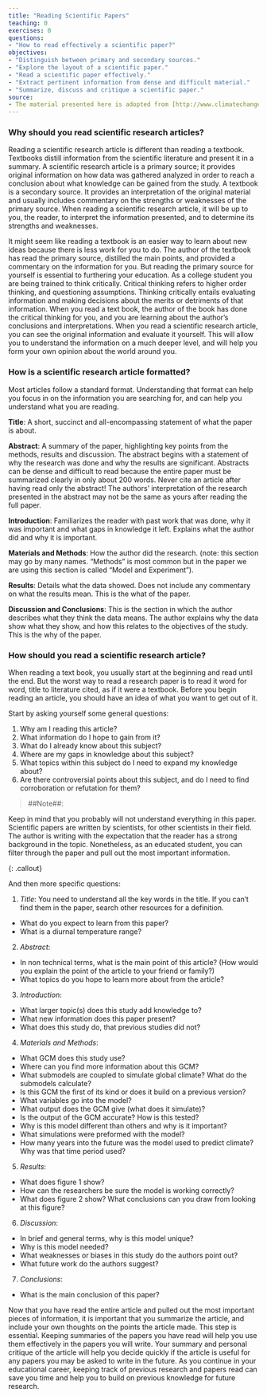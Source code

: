 ```yaml
---
title: "Reading Scientific Papers"
teaching: 0
exercises: 0
questions:
- "How to read effectively a scientific paper?"
objectives:
- "Distinguish between primary and secondary sources."
- "Explore the layout of a scientific paper."
- "Read a scientific paper effectively."
- "Extract pertinent information from dense and difficult material."
- "Summarize, discuss and critique a scientific paper."
source:
- The material presented here is adopted from [http://www.climatechangecourse.org/Assign/Exer2.htm](http://www.climatechangecourse.org/Assign/Exer2.htm)
---
```


### Why should you read scientific research articles?
Reading a scientific research article is different than reading a textbook. Textbooks distill information from the scientific literature and present it in a summary. A scientific research article is a primary source; it provides original information on how data was gathered analyzed in order to reach a conclusion about what knowledge can be gained from the study. A textbook is a secondary source. It provides an interpretation of the original material and usually includes commentary on the strengths or weaknesses of the primary source. When reading a scientific research article, it will be up to you, the reader, to interpret the information presented, and to determine its strengths and weaknesses.

It might seem like reading a textbook is an easier way to learn about new ideas because there is less work for you to do. The author of the textbook has read the primary source, distilled the main points, and provided a commentary on the information for you. But reading the primary source for yourself is essential to furthering your education. As a college student you are being trained to think critically. Critical thinking refers to higher order thinking, and questioning assumptions. Thinking critically entails evaluating information and making decisions about the merits or detriments of that information. When you read a text book, the author of the book has done the critical thinking for you, and you are learning about the author’s conclusions and interpretations. When you read a scientific research article, you can see the original information and evaluate it yourself. This will allow you to understand the information on a much deeper level, and will help you form your own opinion about the world around you.

### How is a scientific research article formatted?
Most articles follow a standard format. Understanding that format can help you focus in on the information you are searching for, and can help you understand what you are reading.

**Title**: A short, succinct and all-encompassing statement of what the paper is about.

**Abstract**: A summary of the paper, highlighting key points from the methods, results and discussion. The abstract begins with a statement of why the research was done and why the results are significant. Abstracts can be dense and difficult to read because the entire paper must be summarized clearly in only about 200 words. Never cite an article after having read only the abstract! The authors’ interpretation of the research presented in the abstract may not be the same as yours after reading the full paper.

**Introduction**: Familiarizes the reader with past work that was done, why it was important and what gaps in knowledge it left. Explains what the author did and why it is important.

**Materials and Methods**: How the author did the research. (note: this section may go by many names. “Methods” is most common but in the paper we are using this section is called “Model and Experiment”).

**Results**: Details what the data showed. Does not include any commentary on what the results mean. This is the what of the paper.

**Discussion and Conclusions**: This is the section in which the author describes what they think the data means. The author explains why the data show what they show, and how this relates to the objectives of the study. This is the why of the paper.

### How should you read a scientific research article?
When reading a text book, you usually start at the beginning and read until the end. But the worst way to read a research paper is to read it word for word, title to literature cited, as if it were a textbook. Before you begin reading an article, you should have an idea of what you want to get out of it.

Start by asking yourself some general questions:

1) Why am I reading this article?
2) What information do I hope to gain from it?
3) What do I already know about this subject?
4) Where are my gaps in knowledge about this subject?
5) What topics within this subject do I need to expand my knowledge about?
6) Are there controversial points about this subject, and do I need to find corroboration or refutation for them?

> ##Note##: 
> 
Keep in mind that you probably will not understand everything in this paper. Scientific papers are written by scientists, for other scientists in their field. The author is writing with the expectation that the reader has a strong background in the topic. Nonetheless, as an educated student, you can filter through the paper and pull out the most important information.
>
{: .callout}

And then more specific questions:

1) *Title*: You need to understand all the key words in the title. If you can’t find them in the paper, search other resources for a definition.
- What do you expect to learn from this paper?
- What is a diurnal temperature range?<br>

2) *Abstract*:
- In non technical terms, what is the main point of this article? (How would you explain the point of the article to your friend or family?)
- What topics do you hope to learn more about from the article?

3) *Introduction*:
- What larger topic(s) does this study add knowledge to?
- What new information does this paper present?
- What does this study do, that previous studies did not?

4) *Materials and Methods*:
- What GCM does this study use?
- Where can you find more information about this GCM?
- What submodels are coupled to simulate global climate? What do the submodels calculate?
- Is this GCM the first of its kind or does it build on a previous version?
- What variables go into the model?
- What output does the GCM give (what does it simulate)?
- Is the output of the GCM accurate? How is this tested?
- Why is this model different than others and why is it important?
- What simulations were preformed with the model?
- How many years into the future was the model used to predict climate? Why was that time period used?

5) *Results*:
- What does figure 1 show?
- How can the researchers be sure the model is working correctly?
- What does figure 2 show? What conclusions can you draw from looking at this figure?

6) *Discussion*:
- In brief and general terms, why is this model unique?
- Why is this model needed?
- What weaknesses or biases in this study do the authors point out?
- What future work do the authors suggest?

7) *Conclusions*:
- What is the main conclusion of this paper?

Now that you have read the entire article and pulled out the most important pieces of information, it is important that you summarize the article, and include your own thoughts on the points the article made. This step is essential. Keeping summaries of the papers you have read will help you use them effectively in the papers you will write. Your summary and personal critique of the article will help you decide quickly if the article is useful for any papers you may be asked to write in the future. As you continue in your educational career, keeping track of previous research and papers read can save you time and help you to build on previous knowledge for future research. 
